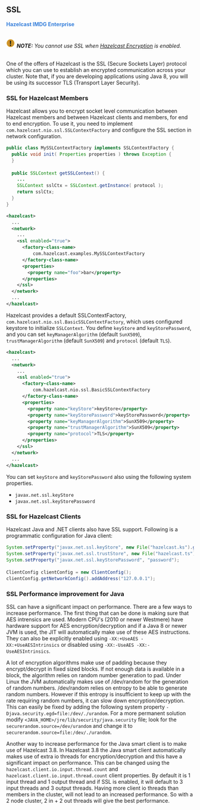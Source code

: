 
## SSL

<font color="#3981DB">**Hazelcast IMDG Enterprise**</font>
<br></br>


![image](images/NoteSmall.jpg) ***NOTE:*** *You cannot use SSL when [Hazelcast Encryption](#encryption) is enabled.*
<br></br>

One of the offers of Hazelcast is the SSL (Secure Sockets Layer) protocol which you can use to establish an encrypted communication across your cluster. Note that, if you are developing applications using Java 8, you will be using its successor TLS (Transport Layer Security).

### SSL for Hazelcast Members

Hazelcast allows you to encrypt socket level communication between Hazelcast members and between Hazelcast clients and members, for end to end encryption. To use it, you need to implement `com.hazelcast.nio.ssl.SSLContextFactory` and configure the SSL section in network configuration.

```java
public class MySSLContextFactory implements SSLContextFactory {
  public void init( Properties properties ) throws Exception {
  }

  public SSLContext getSSLContext() {
    ...
    SSLContext sslCtx = SSLContext.getInstance( protocol );
    return sslCtx;
  }
}
```

```xml
<hazelcast>
  ...
  <network>
    ...
    <ssl enabled="true">
      <factory-class-name>
          com.hazelcast.examples.MySSLContextFactory
      </factory-class-name>
      <properties>
        <property name="foo">bar</property>
      </properties>
    </ssl>
  </network>
  ...
</hazelcast>
```

Hazelcast provides a default SSLContextFactory, `com.hazelcast.nio.ssl.BasicSSLContextFactory`, which uses configured keystore to initialize `SSLContext`. You define `keyStore` and `keyStorePassword`, and you can set `keyManagerAlgorithm` (default `SunX509`), `trustManagerAlgorithm` (default `SunX509`) and `protocol` (default `TLS`).

```xml
<hazelcast>
  ...
  <network>
    ...
    <ssl enabled="true">
      <factory-class-name>
          com.hazelcast.nio.ssl.BasicSSLContextFactory
      </factory-class-name>
      <properties>
        <property name="keyStore">keyStore</property>
        <property name="keyStorePassword">keyStorePassword</property>
        <property name="keyManagerAlgorithm">SunX509</property>
        <property name="trustManagerAlgorithm">SunX509</property>
        <property name="protocol">TLS</property>
      </properties>
    </ssl>
  </network>
  ...
</hazelcast>
```

You can set `keyStore` and `keyStorePassword` also using the following system properties.

 - `javax.net.ssl.keyStore`
 - `javax.net.ssl.keyStorePassword` 

### SSL for Hazelcast Clients

Hazelcast Java and .NET clients also have SSL support. Following is a programmatic configuration for Java client:

```java
System.setProperty("javax.net.ssl.keyStore", new File("hazelcast.ks").getAbsolutePath());
System.setProperty("javax.net.ssl.trustStore", new File("hazelcast.ts").getAbsolutePath());
System.setProperty("javax.net.ssl.keyStorePassword", "password");

ClientConfig clientConfig = new ClientConfig();
clientConfig.getNetworkConfig().addAddress("127.0.0.1");
```

### SSL Performance improvement for Java
SSL can have a significant impact on performance. There are a few ways to increase performance. The first thing that can be done
is making sure that AES intrensics are used. Modern CPU's (2010 or newer Westmere) have hardware support for AES encryption/decryption and if a Java 8 or newer JVM is
used, the JIT will automatically make use of these AES instructions. They can also be explicitly enabled using `-XX:+UseAES -XX:+UseAESIntrinsics`
or disabled using `-XX:-UseAES -XX:-UseAESIntrinsics`. 

A lot of encryption algorithms make use of padding because they encrypt/decrypt in fixed sized blocks. If not enough data is available
in a block, the algorithm relies on random number generation to pad. Under Linux the JVM automatically makes use of /dev/random for 
the generation of random numbers. /dev/random relies on entropy to be able to generate random numbers. However if this entropy is 
insufficient to keep up with the rate requiring random numbers, it can slow down encryption/decryption. This can easily be fixed
by adding the following system property `-Djava.security.egd=file:/dev/./urandom`. For a more permanent solution modify 
`<JAVA_HOME>/jre/lib/security/java.security` file; look for the `securerandom.source=/dev/urandom` and change it 
to `securerandom.source=file:/dev/./urandom`.

Another way to increase performance for the Java smart client is to make use of Hazelcast 3.8. In Hazelcast 3.8 the Java smart client 
automatically makes use of extra io threads for encryption/decryption and this have a significant impact on performance. This can
be changed using the `hazelcast.client.io.input.thread.count` and `hazelcast.client.io.input.thread.count` client properties.
By default it is 1 input thread and 1 output thread and if SSL is enabled, it will default to 3 input threads and 3 output threads.
Having more client io threads than members in the cluster, will not lead to an increased performance. So with a 2 node cluster,
2 in + 2 out threads will give the best performance.

